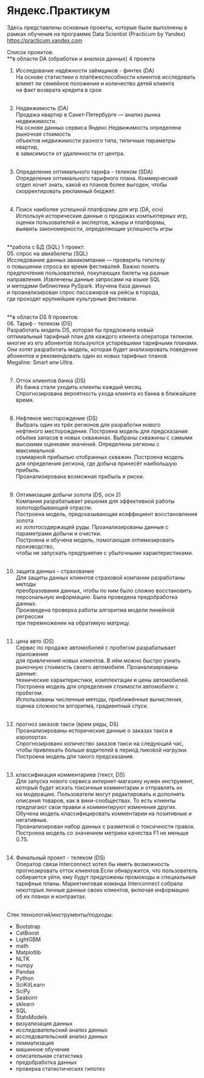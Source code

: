 # Яндекс.Практикум
Здесь представлены основные проекты, которые были выполнены в рамках обучения на программе Data Scientist (Practicum by Yandex) https://practicum.yandex.com


Список проектов: <br>
**в области DA (обработки и анализа данных) 4 проекта <br>
01. Исследование надёжности заёмщиков - финтех (DA) <br>
   На основе статистики о платёжеспособности клиентов исследовать <br>
   влияет ли семейное положение и количество детей клиента <br>
   на факт возврата кредита в срок <br> <br>

02. Недвижимость (DA) <br>
   Продажа квартир в Санкт-Петербурге — анализ рынка недвижимости. <br>
   На основе данных сервиса Яндекс.Недвижимость определена рыночная стоимость <br>
   объектов недвижимости разного типа, типичные параметры квартир, <br>
   в зависимости от удаленности от центра. <br> <br>

03. Определение оптимального тарифа - телеком (SDA) <br>
   Определение оптимального тарифного плана. Коммерческий <br>
   отдел хочет знать, какой из планов более выгоден, чтобы <br>
   скорректировать рекламный бюджет. <br> <br>

04. Поиск наиболее успешной платформы для игр (DA, осн) <br>
   Используя исторические данные о продажах компьютерных игр, <br>
   оценки пользователей и экспертов, жанры и платформы, <br>
   выявить закономерности, определяющие успешность игры <br> <br>

**работа с БД (SQL) 1 проект: <br>
05. спрос на авиабилеты (SQL) <br>
   Исследование данных авиакомпании — проверить гипотезу <br>
   о повышении спроса во время фестивалей. Важно понять  <br>
   предпочтения пользователей, покупающих билеты на разные <br>
   направления. Извлечены данные запросами на языке SQL  <br>
   и методами библиотеки PySpark. Изучена база данных  <br>
   и проанализирован спрос пассажиров на рейсы в города,  <br>
   где проходят крупнейшие культурные фестивали. <br> <br>

**в области DS 9 проектов: <br>
06. Тариф - телеком (DS) <br>
   Разработать модель DS, которая бы предложила новый <br>
   оптимальный тарифный план для каждого клиента оператора телеком. <br>
   многие из его абонентов пользуются устаревшими тарифными планами. <br>
   Они хотят разработать модель, которая будет анализировать поведение <br>
   абонентов и рекомендовать один из новых тарифных планов <br>
   Megaline: Smart или Ultra. <br> <br>
   
07. Отток клиентов банка (DS) <br>
   Из банка стали уходить клиенты каждый месяц. <br>
   Спрогнозирована вероятность ухода клиента из банка в ближайшее время. <br> <br>
   
08. Нефтяное месторождение (DS) <br>
   Выбрать один из трёх регионов для разработки нового <br>
   нефтяного месторождения. Построена модель для предсказания <br>
   объёма запасов в новых скважинах. Выбраны скважины с самыми <br>
   высокими оценками значений. Определены регионы с максимальной <br>
   суммарной прибылью отобранных скважин. Построена модель <br>
   для определения региона, где добыча принесёт наибольшую прибыль. <br>
   Проанализирована возможная прибыль и риски. <br> <br>

09. Оптимизация добычи золота (DS, осн 2) <br>
   Компания разрабатывает решения для эффективной работы золотодобывающей отрасли. <br>
   Построена модель, предсказывающая коэффициент восстановления золота <br>
   из золотосодержащей руды. Проанализированы данные с параметрами добычи и очистки. <br>
   Построена и обучена модель, помогающая оптимизировать производство, <br>
   чтобы не запускать предприятие с убыточными характеристиками. <br> <br>

10. защита данных - страхование <br>
   Для защиты данных клиентов страховой компании разработаны методы <br>
   преобразования данных, чтобы по ним было сложно восстановить <br>
   персональную информацию. Была проведена предобработка данных. <br>
   Произведена проверка работы алгоритма модели линейной регрессии <br>
   при перемножении на обратимую матрицу.  <br> <br>
   
11. цена авто (DS) <br>
   Сервис по продаже автомобилей с пробегом разрабатывает приложение <br>
   для привлечения новых клиентов. В нём можно быстро узнать <br>
   рыночную стоимость своего автомобиля. Проанализированы данные: <br>
   технические характеристики, комплектации и цены автомобилей. <br>
   Построена модель для определения стоимости автомобиля с пробегом. <br>
   Использованы численные методы, приближённые вычисления, <br>
   оценка сложности алгоритма, градиентный спуск. <br> <br>
   
12. прогноз заказов такси (врем ряды, DS) <br>
   Проанализированы исторические данные о заказах такси в аэропортах. <br>
   Спрогнозировано количество заказов такси на следующий час, <br>
   чтобы привлекать больше водителей в период пиковой нагрузки. <br>
   Построена модель для такого предсказания. <br> <br>
   
13. классификация комментариев (текст, DS) <br>
   Для запуска нового сервиса интернет-магазину нужен инструмент, <br>
   который будет искать токсичные комментарии и отправлять их <br>
   на модерацию. Пользователи могут редактировать и дополнять <br>
   описания товаров, как в вики-сообществах. То есть клиенты <br>
   предлагают свои правки и комментируют изменения других.  <br>
   Обучена модель классифицировать комментарии на позитивные и негативные. <br>
   Проанализирован набор данных с разметкой о токсичности правок. <br>
   Построена модель со значением метрики качества F1 не меньше 0.75. <br> <br>
   
14. Финальный проект - телеком (DS) <br>
   Оператор связи Interconnect хотел бы иметь возможность <br>
   прогнозировать отток клиентов.Если обнаружится, что пользователь <br>
   собирается уйти, ему будут предложены промокоды и специальные <br>
   тарифные планы. Маркетинговая команда Interconnect собрала <br>
   некоторые личные данные своих клиентов, включая информацию <br>
   об их планах и контрактах. <br> <br>
   
Стек технологий/инструменты/подходы:
- Bootstrap
- CatBoost
- LightGBM
- math
- Matplotlib
- NLTK
- numpy
- Pandas
- Python
- SciKitLearn
- SciPy
- Seaborn
- sklearn
- SQL
- StatsModels
- визуализация данных
- исследовательский анализ данных
- исследовательский анализ данных
- лемматизация
- машинное обучение
- описательная статистика
- предобработка данных
- проверка статистических гипотез

   
